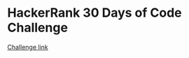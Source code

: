 # HackerRank 30 Days of Code Challenge
[Challenge link](https://www.hackerrank.com/domains/tutorials/30-days-of-code)
